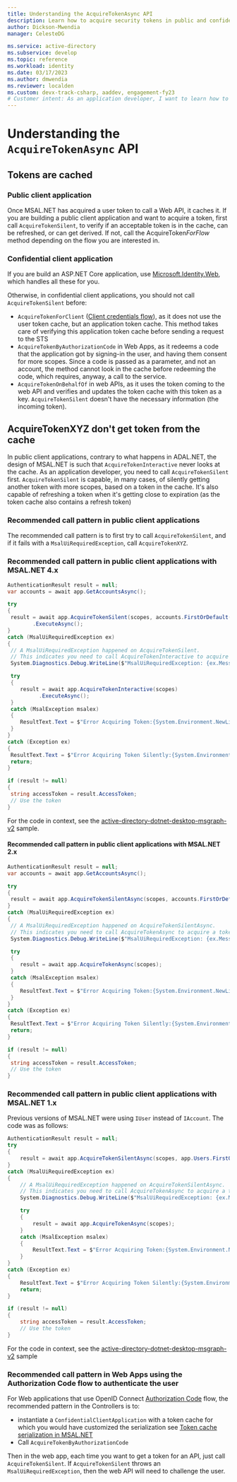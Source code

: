 ```yaml
---
title: Understanding the AcquireTokenAsync API
description: Learn how to acquire security tokens in public and confidential client applications using MSAL.NET
author: Dickson-Mwendia
manager: CelesteDG

ms.service: active-directory
ms.subservice: develop
ms.topic: reference
ms.workload: identity
ms.date: 03/17/2023
ms.author: dmwendia
ms.reviewer: localden
ms.custom: devx-track-csharp, aaddev, engagement-fy23
# Customer intent: As an application developer, I want to learn how to acquire tokens silently in public and confidential client applications using MSAL.NET
---
```

# Understanding the `AcquireTokenAsync` API

## Tokens are cached

### Public client application

Once MSAL.NET has acquired a user token to call a Web API, it caches it. If you are building a public client application and want to acquire a token, first call `AcquireTokenSilent`, to verify if an acceptable token is in the cache, can be refreshed, or can get derived. If not, call the AcquireToken*ForFlow* method depending on the flow you are interested in.

### Confidential client application

If you are build an ASP.NET Core application, use [Microsoft.Identity.Web](https://github.com/AzureAD/microsoft-identity-web/wiki), which handles all these for you.

Otherwise, in confidential client applications, you should not call `AcquireTokenSilent` before:

- `AcquireTokenForClient` ([Client credentials flow](./web-apps-apis/client-credential-flows.md)), as it does not use the user token cache, but an application token cache. This method takes care of verifying this application token cache before sending a request to the STS
- `AcquireTokenByAuthorizationCode` in Web Apps, as it redeems a code that the application got by signing-in the user, and having them consent for more scopes. Since a code is passed as a parameter, and not an account, the method cannot look in the cache before redeeming the code, which requires, anyway, a call to the service.
- `AcquireTokenOnBehalfOf` in web APIs, as it uses the token coming to the web API and verifies and updates the token cache with this token as a key. `AcquireTokenSilent` doesn't have the necessary information (the incoming token).

## AcquireTokenXYZ don't get token from the cache

In public client applications, contrary to what happens in ADAL.NET, the design of MSAL.NET is such that `AcquireTokenInteractive` never looks at the cache. As an application developer, you need to call `AcquireTokenSilent` first. `AcquireTokenSilent` is capable, in many cases, of silently getting another token with more scopes, based on a token in the cache. It's also capable of refreshing a token when it's getting close to expiration (as the token cache also contains a refresh token)

### Recommended call pattern in public client applications

The recommended call pattern is to first try to call `AcquireTokenSilent`, and if it fails with a `MsalUiRequiredException`, call `AcquireTokenXYZ`.

### Recommended call pattern in public client applications with MSAL.NET 4.x

```csharp
AuthenticationResult result = null;
var accounts = await app.GetAccountsAsync();

try
{
 result = await app.AcquireTokenSilent(scopes, accounts.FirstOrDefault())
        .ExecuteAsync();
}
catch (MsalUiRequiredException ex)
{
 // A MsalUiRequiredException happened on AcquireTokenSilent.
 // This indicates you need to call AcquireTokenInteractive to acquire a token
 System.Diagnostics.Debug.WriteLine($"MsalUiRequiredException: {ex.Message}");

 try
 {
    result = await app.AcquireTokenInteractive(scopes)
          .ExecuteAsync();
 }
 catch (MsalException msalex)
 {
    ResultText.Text = $"Error Acquiring Token:{System.Environment.NewLine}{msalex}";
 }
}
catch (Exception ex)
{
 ResultText.Text = $"Error Acquiring Token Silently:{System.Environment.NewLine}{ex}";
 return;
}

if (result != null)
{
 string accessToken = result.AccessToken;
 // Use the token
}
```

For the code in context, see the [active-directory-dotnet-desktop-msgraph-v2](https://github.com/Azure-Samples/active-directory-dotnet-desktop-msgraph-v2/blob/master/active-directory-wpf-msgraph-v2/MainWindow.xaml.cs#L45-L67) sample.

#### Recommended call pattern in public client applications with MSAL.NET 2.x

```csharp
AuthenticationResult result = null;
var accounts = await app.GetAccountsAsync();

try
{
 result = await app.AcquireTokenSilentAsync(scopes, accounts.FirstOrDefault());
}
catch (MsalUiRequiredException ex)
{
 // A MsalUiRequiredException happened on AcquireTokenSilentAsync.
 // This indicates you need to call AcquireTokenAsync to acquire a token
 System.Diagnostics.Debug.WriteLine($"MsalUiRequiredException: {ex.Message}");

 try
 {
    result = await app.AcquireTokenAsync(scopes);
 }
 catch (MsalException msalex)
 {
    ResultText.Text = $"Error Acquiring Token:{System.Environment.NewLine}{msalex}";
 }
}
catch (Exception ex)
{
 ResultText.Text = $"Error Acquiring Token Silently:{System.Environment.NewLine}{ex}";
 return;
}

if (result != null)
{
 string accessToken = result.AccessToken;
 // Use the token
}
```

### Recommended call pattern in public client applications with  MSAL.NET 1.x

Previous versions of MSAL.NET were using `IUser` instead of `IAccount`. The code was as follows:

```csharp
AuthenticationResult result = null;
try
{
    result = await app.AcquireTokenSilentAsync(scopes, app.Users.FirstOrDefault());
}
catch (MsalUiRequiredException ex)
{
    // A MsalUiRequiredException happened on AcquireTokenSilentAsync.
    // This indicates you need to call AcquireTokenAsync to acquire a token
    System.Diagnostics.Debug.WriteLine($"MsalUiRequiredException: {ex.Message}");

    try
    {
        result = await app.AcquireTokenAsync(scopes);
    }
    catch (MsalException msalex)
    {
        ResultText.Text = $"Error Acquiring Token:{System.Environment.NewLine}{msalex}";
    }
}
catch (Exception ex)
{
    ResultText.Text = $"Error Acquiring Token Silently:{System.Environment.NewLine}{ex}";
    return;
}

if (result != null)
{
    string accessToken = result.AccessToken;
    // Use the token
}

```

For the code in context, see the [active-directory-dotnet-desktop-msgraph-v2](https://github.com/Azure-Samples/active-directory-dotnet-desktop-msgraph-v2/blob/master/active-directory-wpf-msgraph-v2/MainWindow.xaml.cs#L45-L67) sample

### Recommended call pattern in Web Apps using the Authorization Code flow to authenticate the user

For Web applications that use OpenID Connect [Authorization Code](./web-apps-apis/authorization-codes.md) flow, the recommended pattern in the Controllers is to:

- instantiate a `ConfidentialClientApplication` with a token cache for which you would have customized the serialization see [Token cache serialization in MSAL.NET](/azure/active-directory/develop/msal-net-token-cache-serialization?tabs=aspnet)
- Call `AcquireTokenByAuthorizationCode`

Then in the web app, each time you want to get a token for an API, just call `AcquireTokenSilent`. If `AcquireTokenSilent` throws an `MsalUiRequiredException`, then the web API will need to challenge the user.
